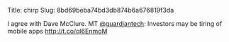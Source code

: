 Title: chirp
Slug: 8bd69beba74bd3db874b6a676819f3da

I agree with Dave McClure. MT <a href="http://twitter.com/guardiantech">@guardiantech</a>: Investors may be tiring of mobile apps <a href="http://t.co/ql6EnmoM">http://t.co/ql6EnmoM</a>
